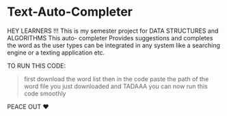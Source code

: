 # Text-Auto-Completer
HEY LEARNERS !!!
This is my semester project for DATA STRUCTURES and ALGORITHMS
This auto- completer Provides suggestions and completes the word as the user types can be integrated in any system like a searching engine or a texting application etc.

TO RUN THIS CODE:
>first download the word list
>then in the code paste the path of the word file you just downloaded
>and TADAAA  you can now run this code smoothly

PEACE OUT ❤️
